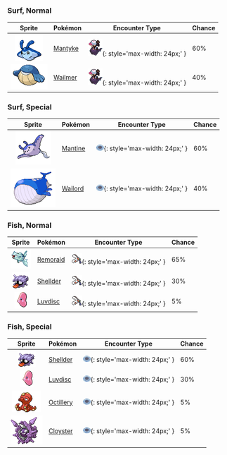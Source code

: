 

### Surf, Normal


| Sprite | Pokémon | Encounter Type | Chance |
| :---: | --- | :---: | --- |
| ![Mantyke](https://raw.githubusercontent.com/PokeAPI/sprites/master/sprites/pokemon/versions/generation-v/black-white/animated/458.gif) | [Mantyke](../pokemon/mantyke.md/) | ![Surf, Normal](../assets/encounter_types/surf_normal.png){: style='max-width: 24px;' } | 60% |
| ![Wailmer](https://raw.githubusercontent.com/PokeAPI/sprites/master/sprites/pokemon/versions/generation-v/black-white/animated/320.gif) | [Wailmer](../pokemon/wailmer.md/) | ![Surf, Normal](../assets/encounter_types/surf_normal.png){: style='max-width: 24px;' } | 40%

### Surf, Special


| Sprite | Pokémon | Encounter Type | Chance |
| :---: | --- | :---: | --- |
| ![Mantine](https://raw.githubusercontent.com/PokeAPI/sprites/master/sprites/pokemon/versions/generation-v/black-white/animated/226.gif) | [Mantine](../pokemon/mantine.md/) | ![Surf, Special](../assets/encounter_types/surf_special.png){: style='max-width: 24px;' } | 60% |
| ![Wailord](https://raw.githubusercontent.com/PokeAPI/sprites/master/sprites/pokemon/versions/generation-v/black-white/animated/321.gif) | [Wailord](../pokemon/wailord.md/) | ![Surf, Special](../assets/encounter_types/surf_special.png){: style='max-width: 24px;' } | 40%

### Fish, Normal


| Sprite | Pokémon | Encounter Type | Chance |
| :---: | --- | :---: | --- |
| ![Remoraid](https://raw.githubusercontent.com/PokeAPI/sprites/master/sprites/pokemon/versions/generation-v/black-white/animated/223.gif) | [Remoraid](../pokemon/remoraid.md/) | ![Fish, Normal](../assets/encounter_types/fish_normal.png){: style='max-width: 24px;' } | 65% |
| ![Shellder](https://raw.githubusercontent.com/PokeAPI/sprites/master/sprites/pokemon/versions/generation-v/black-white/animated/90.gif) | [Shellder](../pokemon/shellder.md/) | ![Fish, Normal](../assets/encounter_types/fish_normal.png){: style='max-width: 24px;' } | 30% |
| ![Luvdisc](https://raw.githubusercontent.com/PokeAPI/sprites/master/sprites/pokemon/versions/generation-v/black-white/animated/370.gif) | [Luvdisc](../pokemon/luvdisc.md/) | ![Fish, Normal](../assets/encounter_types/fish_normal.png){: style='max-width: 24px;' } | 5%

### Fish, Special


| Sprite | Pokémon | Encounter Type | Chance |
| :---: | --- | :---: | --- |
| ![Shellder](https://raw.githubusercontent.com/PokeAPI/sprites/master/sprites/pokemon/versions/generation-v/black-white/animated/90.gif) | [Shellder](../pokemon/shellder.md/) | ![Fish, Special](../assets/encounter_types/fish_special.png){: style='max-width: 24px;' } | 60% |
| ![Luvdisc](https://raw.githubusercontent.com/PokeAPI/sprites/master/sprites/pokemon/versions/generation-v/black-white/animated/370.gif) | [Luvdisc](../pokemon/luvdisc.md/) | ![Fish, Special](../assets/encounter_types/fish_special.png){: style='max-width: 24px;' } | 30% |
| ![Octillery](https://raw.githubusercontent.com/PokeAPI/sprites/master/sprites/pokemon/versions/generation-v/black-white/animated/224.gif) | [Octillery](../pokemon/octillery.md/) | ![Fish, Special](../assets/encounter_types/fish_special.png){: style='max-width: 24px;' } | 5% |
| ![Cloyster](https://raw.githubusercontent.com/PokeAPI/sprites/master/sprites/pokemon/versions/generation-v/black-white/animated/91.gif) | [Cloyster](../pokemon/cloyster.md/) | ![Fish, Special](../assets/encounter_types/fish_special.png){: style='max-width: 24px;' } | 5% |
